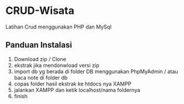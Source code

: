 # CRUD-Wisata
Latihan Crud menggunakan PHP dan MySql

## Panduan Instalasi
1. Download zip / Clone
2. ekstrak jika mendonwload versi zip
3. import db yg berada di folder DB menggunakan PhpMyAdmin / atau baca note di folder db
4. copas folder hasil ekstrak ke htdocs nya XAMPP
5. jalankan XAMPP dan ketik localhost/nama foldernya
6. finish

